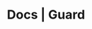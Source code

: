 ---
title: Docs | Guard
description: Guard Docs
menu:
  product_guard_0.1.0-rc.4:
    identifier: getting-started
    name: Getting Started
    weight: 10
left_menu: product_guard_0.1.0-rc.4
---
